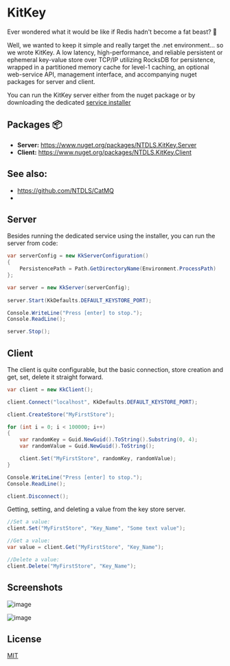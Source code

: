 # KitKey
Ever wondered what it would be like if Redis hadn't become a fat beast? 💩

Well, we wanted to keep it simple and really target the .net environment... so we wrote KitKey. A low latency, high-performance, and reliable persistent or ephemeral key-value store over TCP/IP utilizing RocksDB for persistence, wrapped in a partitioned memory cache for level-1 caching, an optional web-service API, management interface, and accompanying nuget packages for server and client.

You can run the KitKey server either from the nuget package or by downloading the dedicated [service installer](https://github.com/NTDLS/KitKey/releases)

## Packages 📦
- **Server:** https://www.nuget.org/packages/NTDLS.KitKey.Server
- **Client:** https://www.nuget.org/packages/NTDLS.KitKey.Client

## See also:
 - https://github.com/NTDLS/CatMQ
 - 
## Server
Besides running the dedicated service using the installer, you can run the server from code:

```csharp
var serverConfig = new KkServerConfiguration()
{
    PersistencePath = Path.GetDirectoryName(Environment.ProcessPath)
};

var server = new KkServer(serverConfig);
            
server.Start(KkDefaults.DEFAULT_KEYSTORE_PORT);

Console.WriteLine("Press [enter] to stop.");
Console.ReadLine();

server.Stop();
```

## Client
The client is quite configurable, but the basic connection, store creation and get, set, delete it straight forward.

```csharp
var client = new KkClient();

client.Connect("localhost", KkDefaults.DEFAULT_KEYSTORE_PORT);

client.CreateStore("MyFirstStore");

for (int i = 0; i < 100000; i++)
{
    var randomKey = Guid.NewGuid().ToString().Substring(0, 4);
    var randomValue = Guid.NewGuid().ToString();

    client.Set("MyFirstStore", randomKey, randomValue);
}

Console.WriteLine("Press [enter] to stop.");
Console.ReadLine();

client.Disconnect();
```

Getting, setting, and deleting a value from the key store server.
```csharp
//Set a value:
client.Set("MyFirstStore", "Key_Name", "Some text value");

//Get a value:
var value = client.Get("MyFirstStore", "Key_Name");

//Delete a value:
client.Delete("MyFirstStore", "Key_Name");
```

## Screenshots
![image](https://github.com/user-attachments/assets/d1f8559d-ade8-409d-8bbb-c38770f3bfdf)

![image](https://github.com/user-attachments/assets/af436c63-fe89-4629-8d0c-94a6b8c72374)

## License
[MIT](https://choosealicense.com/licenses/mit/)
